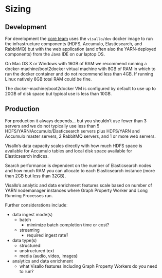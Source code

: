 
# Sizing

## Development

For development the [core team](http://v5analytics.com/) uses the `visallo/dev` docker image
to run the infrastructure components (HDFS, Accumulo, Elasticsearch, and RabbitMQ)
but with the web application (and often also the YARN-deployed components)
from the Java IDE on our laptop OS.

On Mac OS X or Windows with 16GB of RAM we recommend running a docker-machine/boot2docker
virtual machine with 8GB of RAM in which to run the docker container and do not recommend
less than 4GB. If running Linux natively 8GB total RAM could be fine.

The docker-machine/boot2docker VM is configured by default to use up to
20GB of disk space but typical use is less than 10GB.

## Production

For production it always depends... but you shouldn’t use fewer than 3 servers and we do not typically
use less than 5 HDFS/YARN/Accumulo/Elasticsearch servers plus HDFS/YARN and Accumulo master servers,
2 RabbitMQ servers, and 1 or more web servers.

Visallo’s data capacity scales directly with how much HDFS space is available for Accumulo tables
and local disk space available for Elasticsearch indices.

Search performance is dependent on the number of Elasticsearch nodes and how much RAM
you can allocate to each Elasticsearch instance (more than 2GB but less than 32GB).

Visallo’s analytic and data enrichment features scale based on number of YARN nodemanager instances
where Graph Property Worker and Long Running Processes run.

Further considerations include:

  - data ingest mode(s)
    - batch
      - mimimize batch completion time or cost?
    - streaming
      - required ingest rate?
  - data type(s)
    - structured
    - unstructured text
    - media (audio, video, images)
  - analytics and data enrichment
    - what Visallo features including Graph Property Workers do you need
      to run?

